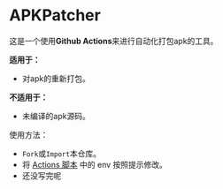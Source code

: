 # APKPatcher
这是一个使用**Github Actions**来进行自动化打包apk的工具。

**适用于：**
* 对apk的重新打包。

**不适用于：**
* 未编译的apk源码。

使用方法：
* ``Fork``或``Import``本仓库。
* 将 [Actions 脚本](https://github.com/shacha086/APKPatcher/blob/main/.github/workflows/build.yml) 中的 env 按照提示修改。
* 还没写完呢
